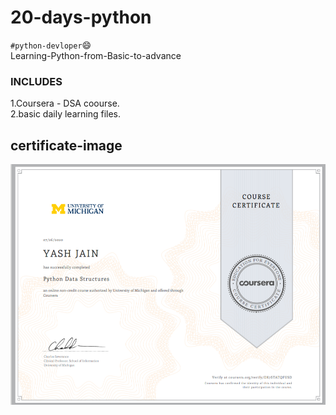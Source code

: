 # 20-days-python
`#python-devloper`:smile:<br/>
Learning-Python-from-Basic-to-advance
### INCLUDES 
1.Coursera - DSA coourse.<br/>
2.basic daily learning files.
## certificate-image
![](images/certi.png)
